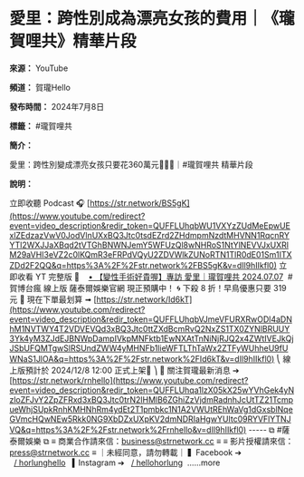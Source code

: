 # 愛里：跨性別成為漂亮女孩的費用｜《瓏賀哩共》精華片段

**來源：** YouTube

**頻道：** 賀瓏Hello

**發布時間：** 2024年7月8日

**標籤：** #瓏賀哩共

**簡介：**

愛里：跨性別變成漂亮女孩只要花360萬元🙋🏻‍♀️｜#瓏賀哩共 精華片段

**說明：**

立即收聽 Podcast 🎧 [https://str.network/BS5gK](https://www.youtube.com/redirect?event=video_description&redir_token=QUFFLUhqbWU1VXYzZUdMeEpwUExlZEdzazVwV0JodVlnUXxBQ3Jtc0tsdEZrd2ZHdmpmNzdtMHVNN1RqcnRYYTl2WXJJaXBqd2tVTGhBNWNJemY5WFUzQl8wNHRoS1NtYlNEVVJxUXRlM29aVHI3eVZ2c0lKQmR3eFRPdVQyU2ZDVWlkZUNoRTN1TlR0dE01Sm1ITXZDd2F2QQ&q=https%3A%2F%2Fstr.network%2FBS5gK&v=dIl9hIIkfl0) 立即收看 YT 完整版 📢    [• 【變性手術好貴喔】專訪 愛里｜瓏賀哩共 2024.07.07](/watch?v=R2MazxND7Z0&t=0s)  #賀博台瘋 線上版 薩泰爾娛樂官網 現正預購中！ 🌀 下殺 8 折！早鳥優惠只要 319 元 🔴 現在下單最划算 ➟ [https://str.network/Id6kT](https://www.youtube.com/redirect?event=video_description&redir_token=QUFFLUhqbVJmeVFURXRwODl4aDNhM1NVTWY4T2VDVEVQd3xBQ3Jtc0ttZXdBcmRvQ2NxZS1TX0ZYNlBRUUY3Yk4yM3ZJdEJBNWpDampIVkpMNFktb1EwNXAtTnNiNjRJQ2x4ZWtIVEJkQjJSbUFQMTgwSlRSUndZWW4yMHNFb1lieWFTLThTaWx2ZTFyWUhheU9fUWNaS1JlOA&q=https%3A%2F%2Fstr.network%2FId6kT&v=dIl9hIIkfl0) ⎝ 線上版預計於 2024/12/8 12:00 正式上架🍿️ ⎞ 🔔 關注賀瓏最新消息 ➔ [https://str.network/rnhello](https://www.youtube.com/redirect?event=video_description&redir_token=QUFFLUhqa1lzX05kX25wYVhGek4yNzloZFJvY2ZpZFRxd3xBQ3Jtc0trN2lHMlB6ZGhiZzVjdmRadnhJcUtTZ21TcmpueWhjSUpkRnhKMHNhRm4ydEt2T1pmbkc1N1A2VWUtREhWaVg1dGxsblNqeGVmcHQwNEw5Rkk0NG9XbDZxUXpKV2dmNDRIaHgwYUItc09RYVFlYTNJVQ&q=https%3A%2F%2Fstr.network%2Frnhello&v=dIl9hIIkfl0) ----- ⧉ #薩泰爾娛樂 ⧉ ≡ 商業合作請來信：business@strnetwork.cc ≡ ≡ 影片授權請來信：press@strnetwork.cc ≡ ｜未經同意，請勿轉載｜ ▍Facebook ➔   [/ horlunghello](https://www.youtube.com/redirect?event=video_description&redir_token=QUFFLUhqa3NfUE5JbE9CaWpXX1NrZ25FTDROMEI5TkEtd3xBQ3Jtc0ttMzBBYmtneWtPd054ZS1WeFNjQm5UeUFXYnNCbjF5VVlJSFpJRXRzQmlfMld1OWFkSTdqSVg1TnRLY29mUG5HeXl4QVJBN05FQTNDQkRVUkN0eDBnODdxcE1jOTBSNzQzZlZTc1hYQ1d0OExiaGlXcw&q=https%3A%2F%2Fwww.facebook.com%2Fhorlunghello&v=dIl9hIIkfl0)   ▍Instagram ➔   [/ hellohorlung](https://www.youtube.com/redirect?event=video_description&redir_token=QUFFLUhqbFZlM1NpNEZTeTA0aGo5dXBlUGx4eGpZdFdoUXxBQ3Jtc0tsOEZPTHU0YmFNY2tBVzNyWll3RmJyWEpxNFgydGo1aHA0Z1IzRVcxQ3gwRVI3SnluS2tkM0Rkd2hFbkJQalFhUFc3M1g3UGlYNURhX0cwSUo3QktkN1Y0dV9IRzVBTDBFSDBiZFJtR0xOWDNsMGlpUQ&q=https%3A%2F%2Fwww.instagram.com%2Fhellohorlung&v=dIl9hIIkfl0)  …...more
